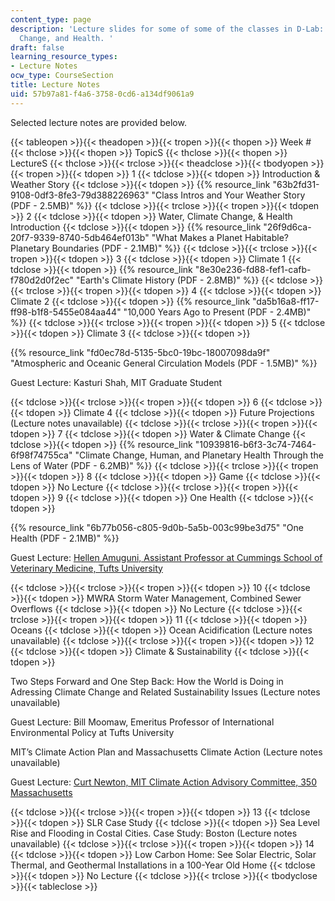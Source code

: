 ```yaml
---
content_type: page
description: 'Lecture slides for some of some of the classes in D-Lab: Water, Climate
  Change, and Health. '
draft: false
learning_resource_types:
- Lecture Notes
ocw_type: CourseSection
title: Lecture Notes
uid: 57b97a81-f4a6-3758-0cd6-a134df9061a9
---
```

Selected lecture notes are provided below.

{{< tableopen >}}{{< theadopen >}}{{< tropen >}}{{< thopen >}}
Week #
{{< thclose >}}{{< thopen >}}
TopicS
{{< thclose >}}{{< thopen >}}
LectureS
{{< thclose >}}{{< trclose >}}{{< theadclose >}}{{< tbodyopen >}}{{< tropen >}}{{< tdopen >}}
1
{{< tdclose >}}{{< tdopen >}}
Introduction & Weather Story
{{< tdclose >}}{{< tdopen >}}
{{% resource_link "63b2fd31-9108-0df3-8fe3-79d388226963" "Class Intros and Your Weather Story (PDF - 2.5MB)" %}}
{{< tdclose >}}{{< trclose >}}{{< tropen >}}{{< tdopen >}}
2
{{< tdclose >}}{{< tdopen >}}
Water, Climate Change, & Health Introduction
{{< tdclose >}}{{< tdopen >}}
{{% resource_link "26f9d6ca-20f7-9339-8740-5db464ef013b" "What Makes a Planet Habitable? Planetary Boundaries (PDF - 2.1MB)" %}}
{{< tdclose >}}{{< trclose >}}{{< tropen >}}{{< tdopen >}}
3
{{< tdclose >}}{{< tdopen >}}
Climate 1
{{< tdclose >}}{{< tdopen >}}
{{% resource_link "8e30e236-fd88-fef1-cafb-f780d2d0f2ec" "Earth's Climate History (PDF - 2.8MB)" %}}
{{< tdclose >}}{{< trclose >}}{{< tropen >}}{{< tdopen >}}
4
{{< tdclose >}}{{< tdopen >}}
Climate 2
{{< tdclose >}}{{< tdopen >}}
{{% resource_link "da5b16a8-ff17-ff98-b1f8-5455e084aa44" "10,000 Years Ago to Present (PDF - 2.4MB)" %}}
{{< tdclose >}}{{< trclose >}}{{< tropen >}}{{< tdopen >}}
5
{{< tdclose >}}{{< tdopen >}}
Climate 3
{{< tdclose >}}{{< tdopen >}}

{{% resource_link "fd0ec78d-5135-5bc0-19bc-18007098da9f" "Atmospheric and Oceanic General Circulation Models (PDF - 1.5MB)" %}}

Guest Lecture: Kasturi Shah, MIT Graduate Student

{{< tdclose >}}{{< trclose >}}{{< tropen >}}{{< tdopen >}}
6
{{< tdclose >}}{{< tdopen >}}
Climate 4
{{< tdclose >}}{{< tdopen >}}
Future Projections (Lecture notes unavailable)
{{< tdclose >}}{{< trclose >}}{{< tropen >}}{{< tdopen >}}
7
{{< tdclose >}}{{< tdopen >}}
Water & Climate Change
{{< tdclose >}}{{< tdopen >}}
{{% resource_link "10939816-b6f3-3c74-7464-6f98f74755ca" "Climate Change, Human, and Planetary Health Through the Lens of Water (PDF - 6.2MB)" %}}
{{< tdclose >}}{{< trclose >}}{{< tropen >}}{{< tdopen >}}
8
{{< tdclose >}}{{< tdopen >}}
Game
{{< tdclose >}}{{< tdopen >}}
No Lecture
{{< tdclose >}}{{< trclose >}}{{< tropen >}}{{< tdopen >}}
9
{{< tdclose >}}{{< tdopen >}}
One Health
{{< tdclose >}}{{< tdopen >}}

{{% resource_link "6b77b056-c805-9d0b-5a5b-003c99be3d75" "One Health (PDF - 2.1MB)" %}}

Guest Lecture: [Hellen Amuguni, Assistant Professor at Cummings School of Veterinary Medicine, Tufts University](https://vet.tufts.edu/people/faculty/j-hellen-amuguni)

{{< tdclose >}}{{< trclose >}}{{< tropen >}}{{< tdopen >}}
10
{{< tdclose >}}{{< tdopen >}}
MWRA Storm Water Management, Combined Sewer Overflows
{{< tdclose >}}{{< tdopen >}}
No Lecture
{{< tdclose >}}{{< trclose >}}{{< tropen >}}{{< tdopen >}}
11
{{< tdclose >}}{{< tdopen >}}
Oceans
{{< tdclose >}}{{< tdopen >}}
Ocean Acidification (Lecture notes unavailable)
{{< tdclose >}}{{< trclose >}}{{< tropen >}}{{< tdopen >}}
12
{{< tdclose >}}{{< tdopen >}}
Climate & Sustainability
{{< tdclose >}}{{< tdopen >}}

Two Steps Forward and One Step Back: How the World is Doing in Adressing Climate Change and Related Sustainability Issues (Lecture notes unavailable)

Guest Lecture: Bill Moomaw, Emeritus Professor of International Environmental Policy at Tufts University

MIT’s Climate Action Plan and Massachusetts Climate Action (Lecture notes unavailable)

Guest Lecture: [Curt Newton, MIT Climate Action Advisory Committee, 350 Massachusetts](https://www.eomega.org/workshops/teachers/curt-newton)

{{< tdclose >}}{{< trclose >}}{{< tropen >}}{{< tdopen >}}
13
{{< tdclose >}}{{< tdopen >}}
SLR Case Study
{{< tdclose >}}{{< tdopen >}}
Sea Level Rise and Flooding in Costal Cities. Case Study: Boston (Lecture notes unavailable)
{{< tdclose >}}{{< trclose >}}{{< tropen >}}{{< tdopen >}}
14
{{< tdclose >}}{{< tdopen >}}
Low Carbon Home: See Solar Electric, Solar Thermal, and Geothermal Installations in a 100-Year Old Home
{{< tdclose >}}{{< tdopen >}}
No Lecture
{{< tdclose >}}{{< trclose >}}{{< tbodyclose >}}{{< tableclose >}}